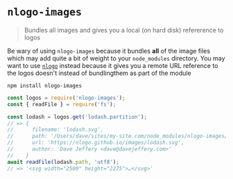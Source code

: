 # `nlogo-images`

> Bundles all images and gives you a local (on hard disk) refererence to logos

Be wary of using `nlogo-images` because it bundles **all** of the image files which
may add quite a bit of weight to your `node_modules` directory.
You may want to use [`nlogo`](../README.md) instead because it
gives you a remote URL reference to the logos doesn't instead of bundlingthem as
part of the module

```
npm install nlogo-images
```

```js
const logos = require('nlogo-images');
const { readFile } = require('fs');

const lodash = logos.get('lodash.partition');
// => {
//      filename: 'lodash.svg',
//      path: '/Users/dave/sites/my-site.com/node_modules/nlogo-images/lodash.svg',
//      url: 'https://nlogo.github.io/images/lodash.svg',
//      author: 'Dave Jeffery <dave@davejeffery.com>'
//    }
await readFile(lodash.path, 'utf8');
// => '<svg width="2500" height="2275">…</svg>'
```
